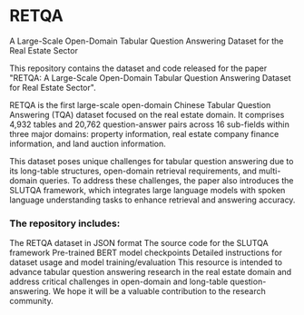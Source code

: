 # RETQA
A Large-Scale Open-Domain Tabular Question Answering Dataset for the Real Estate Sector


This repository contains the dataset and code released for the paper "RETQA: A Large-Scale Open-Domain Tabular Question Answering Dataset for Real Estate Sector".

RETQA is the first large-scale open-domain Chinese Tabular Question Answering (TQA) dataset focused on the real estate domain. It comprises 4,932 tables and 20,762 question-answer pairs across 16 sub-fields within three major domains: property information, real estate company finance information, and land auction information.

This dataset poses unique challenges for tabular question answering due to its long-table structures, open-domain retrieval requirements, and multi-domain queries. To address these challenges, the paper also introduces the SLUTQA framework, which integrates large language models with spoken language understanding tasks to enhance retrieval and answering accuracy.

### The repository includes:
The RETQA dataset in JSON format
The source code for the SLUTQA framework
Pre-trained BERT model checkpoints
Detailed instructions for dataset usage and model training/evaluation
This resource is intended to advance tabular question answering research in the real estate domain and address critical challenges in open-domain and long-table question-answering. We hope it will be a valuable contribution to the research community.
